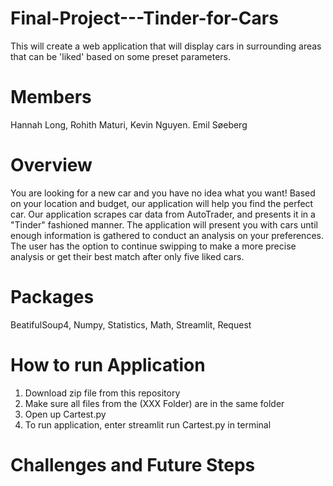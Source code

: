 # Final-Project---Tinder-for-Cars

This will create a web application that will display cars in surrounding areas that can be 'liked' based on some preset parameters.

# Members

Hannah Long, Rohith Maturi, Kevin Nguyen. Emil Søeberg

# Overview

You are looking for a new car and you have no idea what you want! Based on your location and budget, our application will help you find the perfect car. Our application scrapes car data from AutoTrader, and presents it in a "Tinder" fashioned manner. The application will present you with cars until enough information is gathered to conduct an analysis on your preferences. The user has the option to continue swipping to make a more precise analysis or get their best match after only five liked cars. 

# Packages

BeatifulSoup4, Numpy, Statistics, Math, Streamlit, Request

# How to run Application

  1. Download zip file from this repository
  2. Make sure all files from the  (XXX Folder) are in the same folder
  3. Open up Cartest.py
  4. To run application, enter streamlit run Cartest.py in terminal

# Challenges and Future Steps

